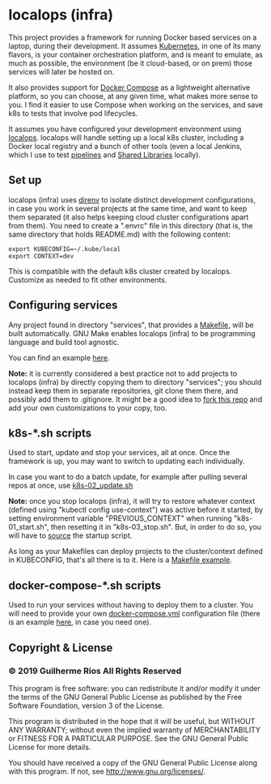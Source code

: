 # localops (infra)

This project provides a framework for running Docker based services on a laptop, during their development. It assumes [Kubernetes](https://kubernetes.io/docs/home/), in one of its many flavors, is your container orchestration platform, and is meant to emulate, as much as possible, the environment (be it cloud-based, or on prem) those services will later be hosted on.

It also provides support for [Docker Compose](https://docs.docker.com/compose/) as a lightweight alternative platform, so you can choose, at any given time, what makes more sense to you. I find it easier to use Compose when working on the services, and save k8s to tests that involve pod lifecycles.

It assumes you have configured your development environment using [localops](https://github.com/gasrios/localops/). localops will handle setting up a local k8s cluster, including a Docker local registry and a bunch of other tools (even a local Jenkins, which I use to test [pipelines](https://jenkins.io/doc/book/pipeline/getting-started/#defining-a-pipeline-in-scm) and [Shared Libraries](https://jenkins.io/doc/book/pipeline/shared-libraries/) locally).

## Set up

localops (infra) uses [direnv](https://direnv.net/) to isolate distinct development configurations, in case you work in several projects at the same time, and want to keep them separated (it also helps keeping cloud cluster configurations apart from them). You need to create a ".envrc" file in this directory (that is, the same directory that holds README.md) with the following content:

```
export KUBECONFIG=~/.kube/local
export CONTEXT=dev
```

This is compatible with the default k8s cluster created by localops. Customize as needed to fit other environments.

## Configuring services

Any project found in directory "services", that provides a [Makefile](https://www.gnu.org/software/make/), will be built automatically. GNU Make enables localops (infra) to be programming language and build tool agnostic.

You can find an example [here](https://raw.githubusercontent.com/gasrios/localops-infra/master/services/hello/Makefile).

**Note:** it is currently considered a best practice not to add projects to localops (infra) by directly copying them to directory "services"; you should instead keep them in separate repositories, git clone them there, and possibly add them to .gitignore. It might be a good idea to [fork this repo](https://help.github.com/en/articles/fork-a-repo) and add your own customizations to your copy, too.

## k8s-*.sh scripts

Used to start, update and stop your services, all at once. Once the framework is up, you may want to switch to updating each individually.

In case you want to do a batch update, for example after pulling several repos at once, use [k8s-02_update.sh](https://raw.githubusercontent.com/gasrios/localops-infra/master/k8s-02_update.sh)

**Note:** once you stop localops (infra), it will try to restore whatever context (defined using "kubectl config use-context") was active before it started, by setting environment variable "PREVIOUS_CONTEXT" when running "k8s-01_start.sh", then resetting it in "k8s-03_stop.sh". But, in order to do so, you will have to [source](https://www.tldp.org/HOWTO/Bash-Prompt-HOWTO/x237.html) the startup script.

As long as your Makefiles can deploy projects to the cluster/context defined in KUBECONFIG, that's all there is to it. Here is a [Makefile example](https://raw.githubusercontent.com/gasrios/localops-infra/master/services/hello/Makefile).

## docker-compose-*.sh scripts

Used to run your services without having to deploy them to a cluster. You will need to provide your own [docker-compose.yml](https://docs.docker.com/compose/compose-file/) configuration file (there is an example [here](https://raw.githubusercontent.com/gasrios/localops-infra/master/docker-compose.yml), in case you need one).

## Copyright & License

### © 2019 Guilherme Rios All Rights Reserved

This program is free software: you can redistribute it and/or modify it under the terms of the GNU General Public License as published by the Free Software Foundation, version 3 of the License.

This program is distributed in the hope that it will be useful, but WITHOUT ANY WARRANTY; without even the implied warranty of MERCHANTABILITY or FITNESS FOR A PARTICULAR PURPOSE. See the GNU General Public License for more details.

You should have received a copy of the GNU General Public License along with this program. If not, see http://www.gnu.org/licenses/.
